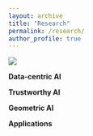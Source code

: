 ```yaml
---
layout: archive
title: "Research"
permalink: /research/
author_profile: true
---
```


![](./Research.png)


**Data-centric AI**

**Trustworthy AI**

**Geometric AI**

**Applications**
